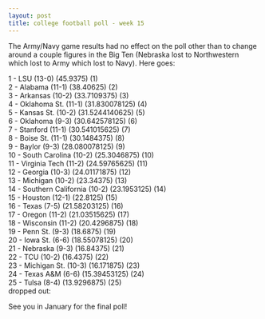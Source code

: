 ```yaml
---
layout: post
title: college football poll - week 15
---
```


The Army/Navy game results had no effect on the poll other than to change around a couple figures in the Big Ten (Nebraska lost to Northwestern which lost to Army which lost to Navy). Here goes:

<p/>
1 - LSU (13-0) (45.9375) (1) <br/>
2 - Alabama (11-1) (38.40625) (2) <br/>
3 - Arkansas (10-2) (33.7109375) (3) <br/>
4 - Oklahoma St. (11-1) (31.830078125) (4) <br/>
5 - Kansas St. (10-2) (31.5244140625) (5) <br/>
6 - Oklahoma (9-3) (30.642578125) (6) <br/>
7 - Stanford (11-1) (30.541015625) (7) <br/>
8 - Boise St. (11-1) (30.1484375) (8) <br/>
9 - Baylor (9-3) (28.080078125) (9) <br/>
10 - South Carolina (10-2) (25.3046875) (10) <br/>
11 - Virginia Tech (11-2) (24.59765625) (11) <br/>
12 - Georgia (10-3) (24.01171875) (12) <br/>
13 - Michigan (10-2) (23.34375) (13) <br/>
14 - Southern California (10-2) (23.1953125) (14) <br/>
15 - Houston (12-1) (22.8125) (15) <br/>
16 - Texas (7-5) (21.58203125) (16) <br/>
17 - Oregon (11-2) (21.03515625) (17) <br/>
18 - Wisconsin (11-2) (20.4296875) (18) <br/>
19 - Penn St. (9-3) (18.6875) (19) <br/>
20 - Iowa St. (6-6) (18.55078125) (20) <br/>
21 - Nebraska (9-3) (16.84375) (21) <br/>
22 - TCU (10-2) (16.4375) (22) <br/>
23 - Michigan St. (10-3) (16.171875) (23) <br/>
24 - Texas A&M (6-6) (15.39453125) (24) <br/>
25 - Tulsa (8-4) (13.9296875) (25) <br/>
dropped out:

<p/>
See you in January for the final poll!
